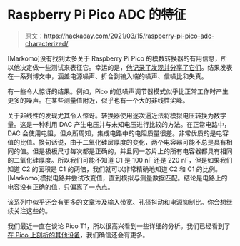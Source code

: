 # Raspberry Pi Pico ADC 的特征

> 原文：<https://hackaday.com/2021/03/15/raspberry-pi-pico-adc-characterized/>

[Markomo]没有找到太多关于 Raspberry Pi PIco 的模数转换器的有用信息，所以他决定做一些测试来表征它。幸运的是，[他记录了发现并分享了它们](https://pico-adc.markomo.me)。结果发表在一系列博文中，涵盖电源噪声、折合到输入端的噪声、信噪比和失真。

有一些令人惊讶的结果。例如，Pico 的低噪声调节器模式似乎比正常工作时产生更多的噪声。在某些测量值附近，似乎也有一个大的非线性尖峰。

关于非线性的发现尤其令人惊讶。转换器使用逐次逼近法将模拟电压转换为数字量。这是一种利用 DAC 产生电压并与未知电压进行比较的方法。在正常电路中，DAC 会使用电阻，但众所周知，集成电路中的电阻质量很差。非常优质的是电容值的比值。换句话说，由于二氧化硅层厚度的变化，两个电容器可能不总是具有相同的值。但是极板尺寸每次都是正确的，并且同一芯片上的所有电容器都具有相同的二氧化硅厚度。所以我们可能不知道 C1 是 100 nF 还是 220 nF，但是如果我们知道 C2 的面积是 C1 的两倍，我们就可以非常精确地知道 C2 和 C1 的比例。[Markomo]模拟电路并尝试改变值，直到模拟与测量数据匹配。结论是电路上的电容没有正确的值，只偏离了一点点。

该系列中似乎还会有更多的文章涉及输入带宽、孔径抖动和电源抑制比。你会想继续关注这些的。

我们最近一直在谈论 Pico T1，所以很高兴看到一些详细的分析。我们已经看到了[在 Pico 上剖析的其他设备](https://hackaday.com/2021/01/29/a-look-at-the-interesting-rp2040-peripheral-those-pios/)，我们确信还会有更多。
